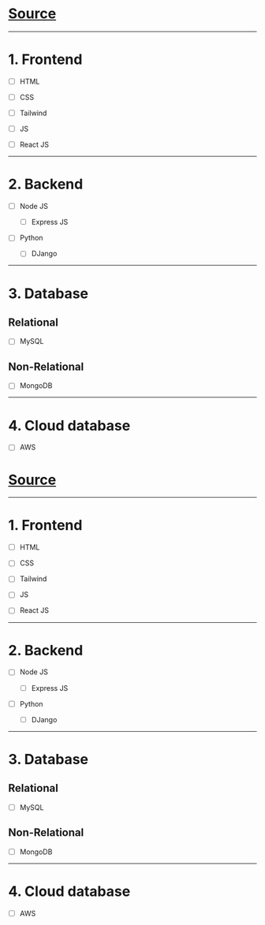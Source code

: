 # [Source](https://drive.google.com/file/d/1hH80gU80FCzz82AKMypFzWzqKaojEaTM/view?usp=drivesdk)

---

# 1. Frontend

- [ ] HTML

- [ ] CSS

- [ ] Tailwind

- [ ] JS

- [ ] React JS

---

# 2. Backend

- [ ] Node JS
    - [ ] Express JS

- [ ] Python

    - [ ] DJango
    
---

# 3. Database

## Relational

- [ ] MySQL

## Non-Relational

- [ ] MongoDB

---

# 4. Cloud database

- [ ] AWS
# [Source](https://drive.google.com/file/d/1hH80gU80FCzz82AKMypFzWzqKaojEaTM/view?usp=drivesdk)

---

# 1. Frontend

- [ ] HTML

- [ ] CSS

- [ ] Tailwind

- [ ] JS

- [ ] React JS

---

# 2. Backend

- [ ] Node JS
    - [ ] Express JS

- [ ] Python

    - [ ] DJango
    
---

# 3. Database

## Relational

- [ ] MySQL

## Non-Relational

- [ ] MongoDB

---

# 4. Cloud database

- [ ] AWS
